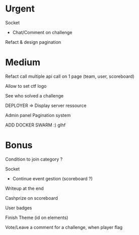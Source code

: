 # Urgent

Socket
- Chat/Comment on challenge

Refact & design pagination

# Medium

Refact call multiple api call on 1 page (team, user, scoreboard)

Allow to set ctf logo

See who solved a challenge

DEPLOYER => Display server ressource

Admin panel Pagination system

ADD DOCKER SWARM :) glhf

# Bonus

Condition to join category ?

Socket
- Continue event gestion (scoreboard ?)

Writeup at the end

Cashprize on scoreboard

User badges

Finish Theme (id on elements)

Vote/Leave a comment for a challenge, when player flag

